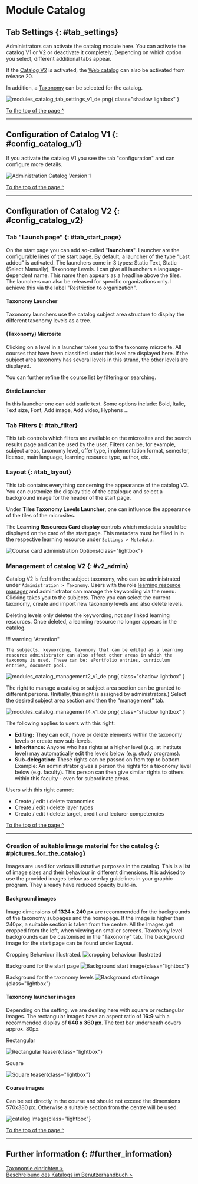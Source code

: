# Module Catalog

## Tab Settings {: #tab_settings}

Administrators can activate the catalog module here. You can activate the catalog V1 or V2 or deactivate it completely. Depending on which option you select, different additional tabs appear.

If the [Catalog V2](#config_catalog_v2) is activated, the [Web catalog](#config_web-catalog) can also be activated from release 20. 

In addition, a [Taxonomy](Modules_Taxonomy.md) can be selected for the catalog.

![modules_catalog_tab_settings_v1_de.png](assets/modules_catalog_tab_settings_v1_de.png){ class="shadow lightbox" }


[To the top of the page ^](#modul_catalog)

---


## Configuration of Catalog V1 {: #config_catalog_v1}

If you activate the catalog V1 you see the tab "configuration" and can configure more details.

![Administration Catalog Version 1](assets/Admin_KatalogV1_en.png)


[To the top of the page ^](#modul_catalog)

---


## Configuration of Catalog V2 {: #config_catalog_v2}

### Tab "Launch page" {: #tab_start_page}

On the start page you can add so-called "**launchers**". Launcher are the configurable lines of the start page.  By default, a launcher of the type "Last added" is activated. The launchers come in 3 types: Static Text, Static (Select Manually), Taxonomy Levels.
I can give all launchers a language-dependent name. This name then appears as a headline above the tiles. The launchers can also be released for specific organizations only. I achieve this via the label "Restriction to organization".

#### Taxonomy Launcher

Taxonomy launchers use the catalog subject area structure to display the different taxonomy levels as a tree.

#### (Taxonomy) Microsite

Clicking on a level in a launcher takes you to the taxonomy microsite. All courses that have been classified under this level are displayed here. If the subject area taxonomy has several levels in this strand, the other levels are displayed.

You can further refine the course list by filtering or searching.

#### Static Launcher

In this launcher one can add static text. Some options include: Bold, Italic, Text size, Font, Add image, Add video, Hyphens ...

### Tab Filters {: #tab_filter}

This tab controls which filters are available on the microsites and the search results page and can be used by the user. Filters can be, for example, subject areas, taxonomy level, offer type, implementation format, semester, license, main language, learning resource type, author, etc. 

### Layout {: #tab_layout}

This tab contains everything concerning the appearance of the catalog V2. You can customize the display title of the catalogue and select a background image for the header of the start page.

Under **Tiles Taxonomy Levels Launcher**, one can influence the appearance of the tiles of the microsites.

The **Learning Resources Card display** controls which metadata should be displayed on the card of the start page. This metadata must be filled in in the respective learning resource under `Settings > Metadata`.

![Course card administration Options](assets/course-card-admin.jpg){class="lightbox"}

### Management of catalog V2 {: #v2_admin}

Catalog V2 is fed from the subject taxonomy, who can be administrated  under `Administration > Taxonomy`. Users with the role [learning resource manager](../../manual_user/basic_concepts/Roles_Rights.md) and administrator can manage the keywording via the menu.
Clicking takes you to the subjects. There you can select the current taxonomy, create and import new taxonomy levels and also delete levels.

Deleting levels only deletes the keywording, not any linked learning resources. Once deleted, a learning resource no longer appears in the catalog.

!!! warning "Attention"

    The subjects, keywording, taxonomy that can be edited as a learning resource administrator can also affect other areas in which the taxonomy is used. These can be: ePortfolio entries, curriculum entries, document pool.


![modules_catalog_management2_v1_de.png](assets/modules_catalog_management2_v1_de.png){ class="shadow lightbox" }

The right to manage a catalog or subject area section can be granted to different persons. (Initially, this right is assigned by administrators.) Select the desired subject area section and then the “management” tab.

![modules_catalog_management4_v1_de.png](assets/modules_catalog_management4_v1_de.png){ class="shadow lightbox" }

The following applies to users with this right:

- **Editing:** They can edit, move or delete elements within the taxonomy levels or create new sub-levels.
- **Inheritance:** Anyone who has rights at a higher level (e.g. at institute level) may automatically edit the levels below (e.g. study programs).
- **Sub-delegation:** These rights can be passed on from top to bottom.<br> 
Example: An administrator gives a person the rights for a taxonomy level below (e.g. faculty). This person can then give similar rights to others within this faculty - even for subordinate areas.


Users with this right cannot:

- Create / edit / delete taxonomies
- Create / edit / delete layer types
- Create / edit / delete target, credit and lecturer competencies

[To the top of the page ^](#modul_catalog)

---


### Creation of suitable image material for the catalog {: #pictures_for_the_catalog}

Images are used for various illustrative purposes in the catalog. This is a list of image sizes and their behaviour in different dimensions. It is advised to use the provided images below as overlay guidelines in your graphic program. They already have reduced opacity build-in.

#### Background images

Image dimensions of **1324 x 240 px** are recommended for the backgrounds of the taxonomy subpages and the homepage. If the image is higher than 240px, a suitable section is taken from the centre. All the Images get cropped from the left, when viewing on smaller screens.
Taxonomy level backgrounds can be customised in the "Taxonomy" tab.
The background image for the start page can be found under Layout.

Cropping Behaviour illustrated.
![cropping behaviour illustrated](assets/catalog_cropping.png)

Background for the start page
![Background start image](assets/catalog_background_start.png){class="lightbox"}

Background for the taxonomy levels
![Background start image](assets/catalog_background_taxonomy.png){class="lightbox"}

#### Taxonomy launcher images
Depending on the setting, we are dealing here with square or rectangular images.
The rectangular images have an aspect ratio of **16:9** with a recommended display of **640 x 360 px**. The text bar underneath covers approx. 80px.

Rectangular

![Rectangular teaser](assets/catalog_taxteaser.png){class="lightbox"}

Square

![Square teaser](assets/catalog_taxteaser_square.png){class="lightbox"}

#### Course images

Can be set directly in the course and should not exceed the dimensions 570x380 px. Otherwise a suitable section from the centre will be used.

![catalog Image](assets/catalog_course.png){class="lightbox"}

[To the top of the page ^](#modul_catalog)

---

## Further information {: #further_information}

[Taxonomie einrichten >](Modules_Taxonomy.md)<br>
[Beschreibung des Katalogs im Benutzerhandbuch >](../../manual_user/area_modules/catalog2.0.md)<br>
